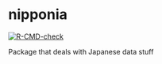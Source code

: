 # nipponia

  <!-- badges: start -->
  [![R-CMD-check](https://github.com/akimanabe/nipponia/workflows/R-CMD-check/badge.svg)](https://github.com/akimanabe/nipponia/actions)
  <!-- badges: end -->

Package that deals with Japanese data stuff
